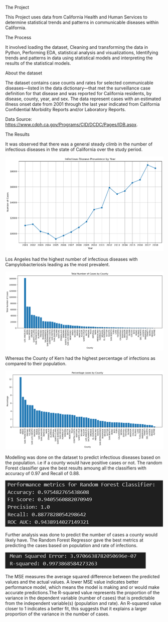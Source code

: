 The Project

This Project uses data from California Health and Human Services to determine statistical trends and patterns in communicable diseases within California.

The Process

It involved loading the dataset, Cleaning and transforming the data in Python, Performing EDA, statistical analysis and visualizations, Identifying trends and patterns in data using statistical models and interpreting the results of the statistical models. 

About the dataset

The dataset contains case counts and rates for selected communicable diseases—listed in the data dictionary—that met the surveillance case definition for that disease and was reported for California residents, by disease, county, year, and sex. The data represent cases with an estimated illness onset date from 2001 through the last year indicated from California Confidential Morbidity Reports and/or Laboratory Reports. 

Data Source: https://www.cdph.ca.gov/Programs/CID/DCDC/Pages/IDB.aspx.

The Results

It was observed that there was a general steady climb in the number of infectious diseases in the state of California over the study period.


![Alt text](image.png)


 Los Angeles had the highest number of infectious diseases with Campylobacteriosis leading as the most prevalent. 
 
 
 ![Alt text](image-1.png)


 
 
 
 Whereas the County of Kern had the highest percentage of infections as compared to their population. 

![Alt text](image-2.png)

Modelling was done on the dataset to predict infectious diseases based on the population. i.e if a county would have positive cases or not. The random Forest classifier gave the best results amoung all the classifiers with accuracy of 0.97 and Recall of 0.88.



![Alt text](<california infectious disease.png>)



Further analysis was done to predict the number of cases a county would likely have. The Random Forest Regressor gave the best metrics at predicting the cases based on population and rate of infections.


![Alt text](RFR-1.png)


The MSE measures the average squared difference between the predicted values and the actual values. A lower MSE value indicates better performance model, which means the model is making and or would make accurate predictions.The R-squared value represents the proportion of the variance in the dependent variable (number of cases) that is predictable from the independent variable(s) (population and rate). An R-squared value closer to 1 indicates a better fit, this suggests that it explains a larger proportion of the variance in the number of cases.
